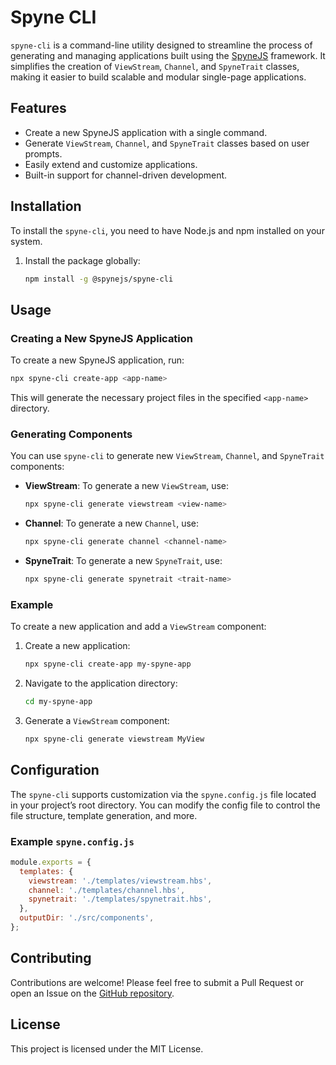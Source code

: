 # Spyne CLI

`spyne-cli` is a command-line utility designed to streamline the process of generating and managing applications built using the [SpyneJS](https://github.com/spynejs/spynejs) framework. It simplifies the creation of `ViewStream`, `Channel`, and `SpyneTrait` classes, making it easier to build scalable and modular single-page applications.

## Features

- Create a new SpyneJS application with a single command.
- Generate `ViewStream`, `Channel`, and `SpyneTrait` classes based on user prompts.
- Easily extend and customize applications.
- Built-in support for channel-driven development.

## Installation

To install the `spyne-cli`, you need to have Node.js and npm installed on your system.

1. Install the package globally:

   ```bash
   npm install -g @spynejs/spyne-cli
   ```

## Usage

### Creating a New SpyneJS Application

To create a new SpyneJS application, run:

```bash
npx spyne-cli create-app <app-name>
```

This will generate the necessary project files in the specified `<app-name>` directory.

### Generating Components

You can use `spyne-cli` to generate new `ViewStream`, `Channel`, and `SpyneTrait` components:

- **ViewStream**: To generate a new `ViewStream`, use:

  ```bash
  npx spyne-cli generate viewstream <view-name>
  ```

- **Channel**: To generate a new `Channel`, use:

  ```bash
  npx spyne-cli generate channel <channel-name>
  ```

- **SpyneTrait**: To generate a new `SpyneTrait`, use:

  ```bash
  npx spyne-cli generate spynetrait <trait-name>
  ```

### Example

To create a new application and add a `ViewStream` component:

1. Create a new application:

   ```bash
   npx spyne-cli create-app my-spyne-app
   ```

2. Navigate to the application directory:

   ```bash
   cd my-spyne-app
   ```

3. Generate a `ViewStream` component:

   ```bash
   npx spyne-cli generate viewstream MyView
   ```

## Configuration

The `spyne-cli` supports customization via the `spyne.config.js` file located in your project’s root directory. You can modify the config file to control the file structure, template generation, and more.

### Example `spyne.config.js`

```javascript
module.exports = {
  templates: {
    viewstream: './templates/viewstream.hbs',
    channel: './templates/channel.hbs',
    spynetrait: './templates/spynetrait.hbs',
  },
  outputDir: './src/components',
};
```

## Contributing

Contributions are welcome! Please feel free to submit a Pull Request or open an Issue on the [GitHub repository](https://github.com/spynejs/spyne-cli).

## License

This project is licensed under the MIT License.

